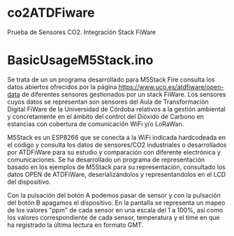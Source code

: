 # co2ATDFiware
Prueba de Sensores CO2. Integración Stack FiWare

# BasicUsageM5Stack.ino

Se trata de un un programa desarrollado para M5Stack Fire consulta los datos abiertos ofrecidos por la página https://www.uco.es/atdfiware/open-data de diferentes sensores gestionados por un stack FiWare. Los sensores cuyos datos se representan son sensores del Aula de Transformación Digital FiWare de la Universidad de Córdoba relativos a la gestión ambiental y concretamente en el ámbito del control del Dióxido de Carbono en estancias con cobertura de comunicación WiFi y/o LoRaWan.

M5Stack es un ESP8266 que se conecta a la WiFi indicada hardcodeada en el código y consulta los datos de sensores/CO2 industriales o desarrollados por ATDFiWare para su estudio y comparación con diferente electrónica y comunicaciones. Se ha desarrollado un programa de representación basado en los ejemplos de M5Stack para su representación, consultado los datos OPEN de ATDFiWare, deserializándolos y representandolos en el LCD del dispositivo.

Con la pulsación del botón A podemos pasar de sensor y con la pulsación del botón B apagamos el dispositivo. En la pantalla se representa un mapeo de los valores "ppm" de cada sensor en una escala del 1 a 100%, así como los valores correspondiente de cada sensor, temperatura y el time en que ha registrado la última lectura en formato GMT.
